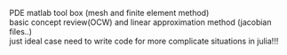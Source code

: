 PDE matlab tool box (mesh and finite element method)<br /> 
basic concept review(OCW) and linear approximation method (jacobian files..)<br /> 
just ideal case need to write code for more complicate situations in julia!!!
